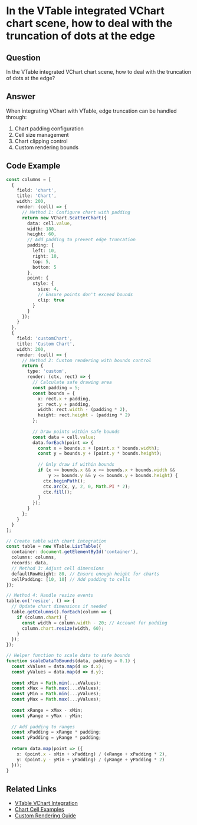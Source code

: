 # In the VTable integrated VChart chart scene, how to deal with the truncation of dots at the edge

## Question

In the VTable integrated VChart chart scene, how to deal with the truncation of dots at the edge?

## Answer

When integrating VChart with VTable, edge truncation can be handled through:
1. Chart padding configuration
2. Cell size management
3. Chart clipping control
4. Custom rendering bounds

## Code Example

```typescript
const columns = [
  {
    field: 'chart',
    title: 'Chart',
    width: 200,
    render: (cell) => {
      // Method 1: Configure chart with padding
      return new VChart.ScatterChart({
        data: cell.value,
        width: 180,
        height: 60,
        // Add padding to prevent edge truncation
        padding: {
          left: 10,
          right: 10,
          top: 5,
          bottom: 5
        },
        point: {
          style: {
            size: 4,
            // Ensure points don't exceed bounds
            clip: true
          }
        }
      });
    }
  },
  {
    field: 'customChart',
    title: 'Custom Chart',
    width: 200,
    render: (cell) => {
      // Method 2: Custom rendering with bounds control
      return {
        type: 'custom',
        render: (ctx, rect) => {
          // Calculate safe drawing area
          const padding = 5;
          const bounds = {
            x: rect.x + padding,
            y: rect.y + padding,
            width: rect.width - (padding * 2),
            height: rect.height - (padding * 2)
          };
          
          // Draw points within safe bounds
          const data = cell.value;
          data.forEach(point => {
            const x = bounds.x + (point.x * bounds.width);
            const y = bounds.y + (point.y * bounds.height);
            
            // Only draw if within bounds
            if (x >= bounds.x && x <= bounds.x + bounds.width &&
                y >= bounds.y && y <= bounds.y + bounds.height) {
              ctx.beginPath();
              ctx.arc(x, y, 2, 0, Math.PI * 2);
              ctx.fill();
            }
          });
        }
      };
    }
  }
];

// Create table with chart integration
const table = new VTable.ListTable({
  container: document.getElementById('container'),
  columns: columns,
  records: data,
  // Method 3: Adjust cell dimensions
  defaultRowHeight: 80, // Ensure enough height for charts
  cellPadding: [10, 10] // Add padding to cells
});

// Method 4: Handle resize events
table.on('resize', () => {
  // Update chart dimensions if needed
  table.getColumns().forEach(column => {
    if (column.chart) {
      const width = column.width - 20; // Account for padding
      column.chart.resize(width, 60);
    }
  });
});

// Helper function to scale data to safe bounds
function scaleDataToBounds(data, padding = 0.1) {
  const xValues = data.map(d => d.x);
  const yValues = data.map(d => d.y);
  
  const xMin = Math.min(...xValues);
  const xMax = Math.max(...xValues);
  const yMin = Math.min(...yValues);
  const yMax = Math.max(...yValues);
  
  const xRange = xMax - xMin;
  const yRange = yMax - yMin;
  
  // Add padding to ranges
  const xPadding = xRange * padding;
  const yPadding = yRange * padding;
  
  return data.map(point => ({
    x: (point.x - xMin + xPadding) / (xRange + xPadding * 2),
    y: (point.y - yMin + yPadding) / (yRange + yPadding * 2)
  }));
}
```

## Related Links

- [VTable VChart Integration](https://visactor.io/vtable/guide/advanced/vchart)
- [Chart Cell Examples](https://visactor.io/vtable/examples/chart/basic)
- [Custom Rendering Guide](https://visactor.io/vtable/guide/advanced/custom_render)